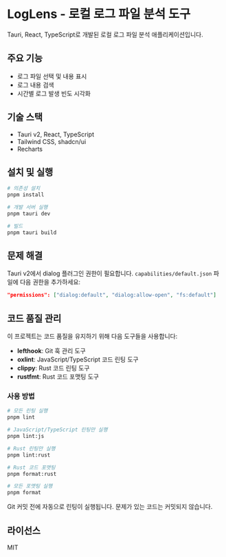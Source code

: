 # LogLens - 로컬 로그 파일 분석 도구

Tauri, React, TypeScript로 개발된 로컬 로그 파일 분석 애플리케이션입니다.

## 주요 기능

- 로그 파일 선택 및 내용 표시
- 로그 내용 검색
- 시간별 로그 발생 빈도 시각화

## 기술 스택

- Tauri v2, React, TypeScript
- Tailwind CSS, shadcn/ui
- Recharts

## 설치 및 실행

```bash
# 의존성 설치
pnpm install

# 개발 서버 실행
pnpm tauri dev

# 빌드
pnpm tauri build
```

## 문제 해결

Tauri v2에서 dialog 플러그인 권한이 필요합니다. `capabilities/default.json` 파일에 다음 권한을 추가하세요:

```json
"permissions": ["dialog:default", "dialog:allow-open", "fs:default"]
```

## 코드 품질 관리

이 프로젝트는 코드 품질을 유지하기 위해 다음 도구들을 사용합니다:

- **lefthook**: Git 훅 관리 도구
- **oxlint**: JavaScript/TypeScript 코드 린팅 도구
- **clippy**: Rust 코드 린팅 도구
- **rustfmt**: Rust 코드 포맷팅 도구

### 사용 방법

```bash
# 모든 린팅 실행
pnpm lint

# JavaScript/TypeScript 린팅만 실행
pnpm lint:js

# Rust 린팅만 실행
pnpm lint:rust

# Rust 코드 포맷팅
pnpm format:rust

# 모든 포맷팅 실행
pnpm format
```

Git 커밋 전에 자동으로 린팅이 실행됩니다. 문제가 있는 코드는 커밋되지 않습니다.

## 라이선스

MIT
